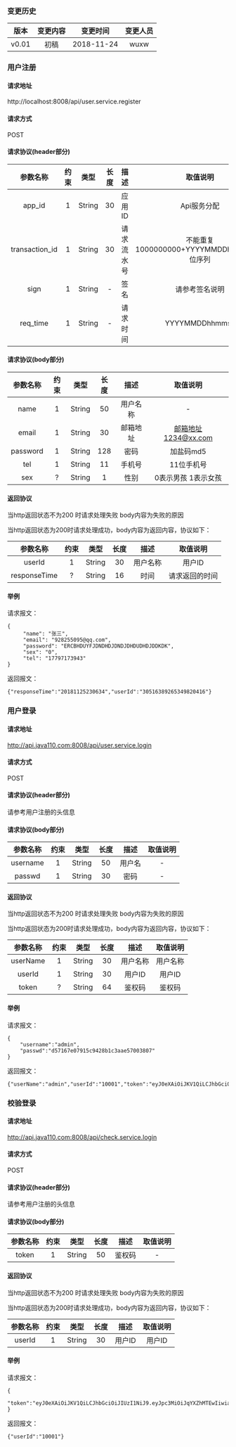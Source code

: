### 变更历史
版本|变更内容|变更时间|变更人员
:-: | :-: | :-: | :-:
v0.01|初稿|2018-11-24|wuxw

### 用户注册

#### 请求地址
http://localhost:8008/api/user.service.register

#### 请求方式
POST

#### 请求协议(header部分)
参数名称|约束|类型|长度|描述|取值说明
 :-: | :-: | :-: | :-: | :-: | :-:
app_id|1|String|30|应用ID|Api服务分配
transaction_id|1|String|30|请求流水号|不能重复 1000000000+YYYYMMDDhhmmss+6位序列
sign|1|String|-|签名|请参考签名说明
req_time|1|String|-|请求时间|YYYYMMDDhhmmss

#### 请求协议(body部分)
参数名称|约束|类型|长度|描述|取值说明
 :-: | :-: | :-: | :-: | :-: | :-:
name|1|String|50|用户名称|-
email|1|String|30|邮箱地址|邮箱地址1234@xx.com
password|1|String|128|密码|加盐码md5
tel|1|String|11|手机号|11位手机号
sex|?|String|1|性别|0表示男孩 1表示女孩

#### 返回协议
当http返回状态不为200 时请求处理失败 body内容为失败的原因

当http返回状态为200时请求处理成功，body内容为返回内容，协议如下：

参数名称|约束|类型|长度|描述|取值说明
 :-: | :-: | :-: | :-: | :-: | :-:
userId|1|String|30|用户名称|用户ID
responseTime|?|String|16|时间|请求返回的时间

#### 举例

请求报文：
```
{
     "name": "张三",
     "email": "928255095@qq.com",
     "password": "ERCBHDUYFJDNDHDJDNDJDHDUDHDJDDKDK",
     "sex": "0",
     "tel": "17797173943"
}
```

返回报文：

```
{"responseTime":"20181125230634","userId":"30516389265349820416"}
```


### 用户登录

#### 请求地址
http://api.java110.com:8008/api/user.service.login

#### 请求方式
POST

#### 请求协议(header部分)
请参考用户注册的头信息

#### 请求协议(body部分)
参数名称|约束|类型|长度|描述|取值说明
 :-: | :-: | :-: | :-: | :-: | :-:
username|1|String|50|用户名|-
passwd|1|String|30|密码|-

#### 返回协议
当http返回状态不为200 时请求处理失败 body内容为失败的原因

当http返回状态为200时请求处理成功，body内容为返回内容，协议如下：

参数名称|约束|类型|长度|描述|取值说明
 :-: | :-: | :-: | :-: | :-: | :-:
userName|1|String|30|用户名称|用户名称
userId|1|String|30|用户ID|用户ID
token|?|String|64|鉴权码|鉴权码

#### 举例

请求报文：
```
{
	"username":"admin",
	"passwd":"d57167e07915c9428b1c3aae57003807"
}
```

返回报文：

```
{"userName":"admin","userId":"10001","token":"eyJ0eXAiOiJKV1QiLCJhbGciOiJIUzI1NiJ9.eyJpc3MiOiJqYXZhMTEwIiwianRpIjoiNmUzZGNjMzM3YmE4NGRmMTgxNzcwNDVjOTIzOTljOTAifQ.oUotKsoy1TXBS37isSvwKTQ9c_tTxZS48TA554QdbEU"}
```

### 校验登录

#### 请求地址
http://api.java110.com:8008/api/check.service.login

#### 请求方式
POST

#### 请求协议(header部分)
请参考用户注册的头信息

#### 请求协议(body部分)
参数名称|约束|类型|长度|描述|取值说明
 :-: | :-: | :-: | :-: | :-: | :-:
token|1|String|50|鉴权码|-

#### 返回协议
当http返回状态不为200 时请求处理失败 body内容为失败的原因

当http返回状态为200时请求处理成功，body内容为返回内容，协议如下：

参数名称|约束|类型|长度|描述|取值说明
 :-: | :-: | :-: | :-: | :-: | :-:
userId|1|String|30|用户ID|用户ID

#### 举例

请求报文：
```
{
	"token":"eyJ0eXAiOiJKV1QiLCJhbGciOiJIUzI1NiJ9.eyJpc3MiOiJqYXZhMTEwIiwianRpIjoiOGU1ZGY4NjBhYTUyNDgyNzk3MjBjZDFjNzg3ZDk4OTkifQ.PGwR_YjIDwn8sQFKr7CDmUk87MYt1lgi1s7a5OrE_Jg"
}
```

返回报文：

```
{"userId":"10001"}
```
